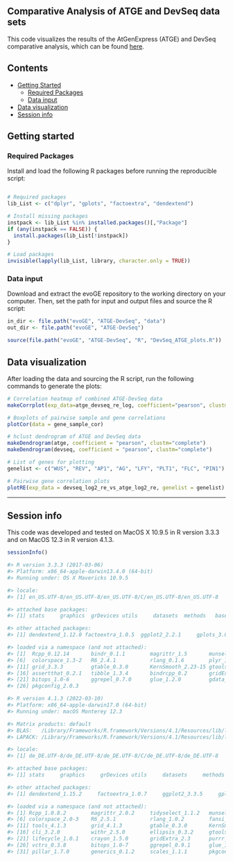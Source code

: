## Comparative Analysis of ATGE and DevSeq data sets

This code visualizes the results of the AtGenExpress (ATGE) and DevSeq comparative analysis, which can be found [here](https://github.com/schustischuster/ATGE-DevSeq).


## Contents

* [Getting Started](#getting-started)
  * [Required Packages](#required-packages)
  * [Data input](#data-input)
* [Data visualization](#data-visualization)
* [Session info](#session-info)


## Getting started


### Required Packages
Install and load the following R packages before running the reproducible script:

```R

# Required packages
lib_List <- c("dplyr", "gplots", "factoextra", "dendextend")

# Install missing packages
instpack <- lib_List %in% installed.packages()[,"Package"]
if (any(instpack == FALSE)) {
  install.packages(lib_List[!instpack])
}

# Load packages
invisible(lapply(lib_List, library, character.only = TRUE))

```
  
### Data input
Download and extract the evoGE repository to the working directory on your computer. Then, set the path for input and output files and source the R script:

```R
in_dir <- file.path("evoGE", "ATGE-DevSeq", "data")
out_dir <- file.path("evoGE", "ATGE-DevSeq")

source(file.path("evoGE", "ATGE-DevSeq", "R", "DevSeq_ATGE_plots.R"))

```

## Data visualization

After loading the data and sourcing the R script, run the following commands to generate the plots:

```R
# Correlation heatmap of combined ATGE-DevSeq data
makeCorrplot(exp_data=atge_devseq_re_log, coefficient="pearson", clustm="complete")

# Boxplots of pairwise sample and gene correlations
plotCor(data = gene_sample_cor)

# hclust dendrogram of ATGE and DevSeq data
makeDendrogram(atge, coefficient = "pearson", clustm="complete")
makeDendrogram(devseq, coefficient = "pearson", clustm="complete")

# List of genes for plotting
genelist <- c("WUS", "REV", "AP1", "AG", "LFY", "PLT1", "FLC", "PIN1")

# Pairwise gene correlation plots
plotRE(exp_data = devseq_log2_re_vs_atge_log2_re, genelist = genelist)

```

---
## Session info

This code was developed and tested on MacOS X 10.9.5 in R version 3.3.3 and on MacOS 12.3 in R version 4.1.3. 

```R
sessionInfo()
```

```R
#> R version 3.3.3 (2017-03-06)
#> Platform: x86_64-apple-darwin13.4.0 (64-bit)
#> Running under: OS X Mavericks 10.9.5

#> locale:
#> [1] en_US.UTF-8/en_US.UTF-8/en_US.UTF-8/C/en_US.UTF-8/en_US.UTF-8

#> attached base packages:
#> [1] stats     graphics  grDevices utils     datasets  methods   base   

#> other attached packages:
#> [1] dendextend_1.12.0 factoextra_1.0.5  ggplot2_2.2.1     gplots_3.0.1.1    dplyr_0.7.4 

#> loaded via a namespace (and not attached):
#> [1]  Rcpp_0.12.14       bindr_0.1.1        magrittr_1.5       munsell_0.5.0      viridisLite_0.3.0 
#> [6]  colorspace_1.3-2   R6_2.4.1           rlang_0.1.6        plyr_1.8.4         caTools_1.17.1    
#> [11] grid_3.3.3         gtable_0.3.0       KernSmooth_2.23-15 gtools_3.5.0       lazyeval_0.2.1    
#> [16] assertthat_0.2.1   tibble_1.3.4       bindrcpp_0.2       gridExtra_2.3      viridis_0.5.1     
#> [21] bitops_1.0-6       ggrepel_0.7.0      glue_1.2.0         gdata_2.18.0       scales_0.5.0      
#> [26] pkgconfig_2.0.3  

```

```R
#> R version 4.1.3 (2022-03-10)
#> Platform: x86_64-apple-darwin17.0 (64-bit)
#> Running under: macOS Monterey 12.3

#> Matrix products: default
#> BLAS:   /Library/Frameworks/R.framework/Versions/4.1/Resources/lib/libRblas.0.dylib
#> LAPACK: /Library/Frameworks/R.framework/Versions/4.1/Resources/lib/libRlapack.dylib

#> locale:
#> [1] de_DE.UTF-8/de_DE.UTF-8/de_DE.UTF-8/C/de_DE.UTF-8/de_DE.UTF-8

#> attached base packages:
#> [1] stats     graphics     grDevices utils     datasets     methods     base     

#> other attached packages:
#> [1] dendextend_1.15.2     factoextra_1.0.7     ggplot2_3.3.5     gplots_3.1.1     dplyr_1.0.8      

#> loaded via a namespace (and not attached):
#> [1] Rcpp_1.0.8.2        magrittr_2.0.2     tidyselect_1.1.2   munsell_0.5.0      viridisLite_0.4.0 
#> [6] colorspace_2.0-3    R6_2.5.1           rlang_1.0.2        fansi_1.0.2        caTools_1.18.2    
#> [11] tools_4.1.3        grid_4.1.3         gtable_0.3.0       KernSmooth_2.23-20 utf8_1.2.2        
#> [16] cli_3.2.0          withr_2.5.0        ellipsis_0.3.2     gtools_3.9.2       tibble_3.1.6      
#> [21] lifecycle_1.0.1    crayon_1.5.0       gridExtra_2.3      purrr_0.3.4        viridis_0.6.2     
#> [26] vctrs_0.3.8        bitops_1.0-7       ggrepel_0.9.1      glue_1.6.2         compiler_4.1.3    
#> [31] pillar_1.7.0       generics_0.1.2     scales_1.1.1       pkgconfig_2.0.3  

```
